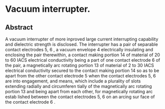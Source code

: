 # Vacuum interrupter.

## Abstract
A vacuum interrupter of more inproved large current interrupting capability and dielectric strength is disclosed. The interrupter has a pair of separable contact electrodes 5, 6 , a vacuum envelope 4 electrically insulating and enclosing the pair therewithin, a contact making portion 14 of material of 20 to 60 IACS electrical conductivity being a part of one contact electrode 6 of the pair, a magnetically arc rotating portion 13 of material of 2 to 30 IACS electrical conductivity secured to the contact making portion 14 so as to be apart from the other contact electrode 5 when the contact electrodes 5, 6 are into engagement, and means, which include a plurality of slots extending radially and circumferen tially of the magnetically arc rotating portion 13 and being apart from each other, for magnetically rotating arc estab lished between the contact electrodes 5, 6 on an arcing sur face of the contact electrode 6 .